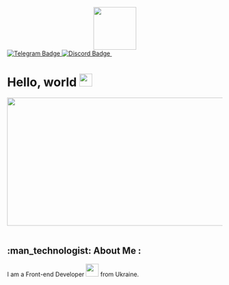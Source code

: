 <div id="header" align="center">
  <img src="https://media.giphy.com/media/M9gbBd9nbDrOTu1Mqx/giphy.gif" width="100"/>
</div>
<div id="badges">
  <a href="https://t.me/PearDe">
    <img src="https://img.shields.io/badge/Telegram-ClickMe%20-blue?logo=telegram&logoColor=blue&style=for-the-badge" alt="Telegram Badge"/>
  </a>
  <a href="your-youtube-URL">
    <img src="https://img.shields.io/badge/Discord-ClickMe%20-blue?logo=discord&logoColor=grey&style=for-the-badge" alt="Discord Badge"/>
  </a>
    <img src="https://komarev.com/ghpvc/?username=BeanDx&style=flat-square&color=blue" alt=""/>
<h1>
  Hello, world
  <img src="https://media.giphy.com/media/hvRJCLFzcasrR4ia7z/giphy.gif" width="30px"/>
</h1>
</div>
<div align="center">
  <img src="https://media.giphy.com/media/dWesBcTLavkZuG35MI/giphy.gif" width="600" height="300"/>
</div>
<br>
<h2>:man_technologist: About Me :</h2>
I am a Front-end Developer <img src="https://media.giphy.com/media/WUlplcMpOCEmTGBtBW/giphy.gif" width="30"> from Ukraine.
